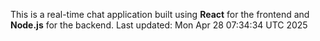 This is a real-time chat application built using **React** for the frontend and **Node.js** for the backend.
Last updated: Mon Apr 28 07:34:34 UTC 2025
